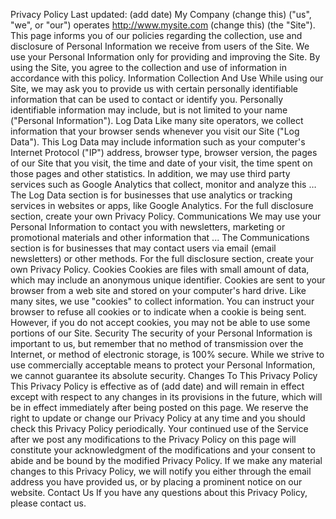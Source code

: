 Privacy Policy
Last updated: (add date)
My Company (change this) ("us", "we", or "our") operates http://www.mysite.com (change this) (the
"Site"). This page informs you of our policies regarding the collection, use and disclosure of
Personal Information we receive from users of the Site.
We use your Personal Information only for providing and improving the Site. By using the Site, you
agree to the collection and use of information in accordance with this policy.
Information Collection And Use
While using our Site, we may ask you to provide us with certain personally identifiable information
that can be used to contact or identify you. Personally identifiable information may include, but is not
limited to your name ("Personal Information").
Log Data
Like many site operators, we collect information that your browser sends whenever you visit our Site
("Log Data").
This Log Data may include information such as your computer's Internet Protocol ("IP") address,
browser type, browser version, the pages of our Site that you visit, the time and date of your visit,
the time spent on those pages and other statistics.
In addition, we may use third party services such as Google Analytics that collect, monitor and
analyze this …
The Log Data section is for businesses that use analytics or tracking services in websites or
apps, like Google Analytics. For the full disclosure section, create your own Privacy Policy.
Communications
We may use your Personal Information to contact you with newsletters, marketing or promotional
materials and other information that ...
The Communications section is for businesses that may contact users via email (email
newsletters) or other methods. For the full disclosure section, create your own Privacy Policy.
Cookies
Cookies are files with small amount of data, which may include an anonymous unique identifier.
Cookies are sent to your browser from a web site and stored on your computer's hard drive.
Like many sites, we use "cookies" to collect information. You can instruct your browser to refuse all
cookies or to indicate when a cookie is being sent. However, if you do not accept cookies, you may
not be able to use some portions of our Site.
Security
The security of your Personal Information is important to us, but remember that no method of
transmission over the Internet, or method of electronic storage, is 100% secure. While we strive to
use commercially acceptable means to protect your Personal Information, we cannot guarantee its
absolute security.
Changes To This Privacy Policy
This Privacy Policy is effective as of (add date) and will remain in effect except with respect to any
changes in its provisions in the future, which will be in effect immediately after being posted on this
page.
We reserve the right to update or change our Privacy Policy at any time and you should check this
Privacy Policy periodically. Your continued use of the Service after we post any modifications to the
Privacy Policy on this page will constitute your acknowledgment of the modifications and your
consent to abide and be bound by the modified Privacy Policy.
If we make any material changes to this Privacy Policy, we will notify you either through the email
address you have provided us, or by placing a prominent notice on our website.
Contact Us
If you have any questions about this Privacy Policy, please contact us.